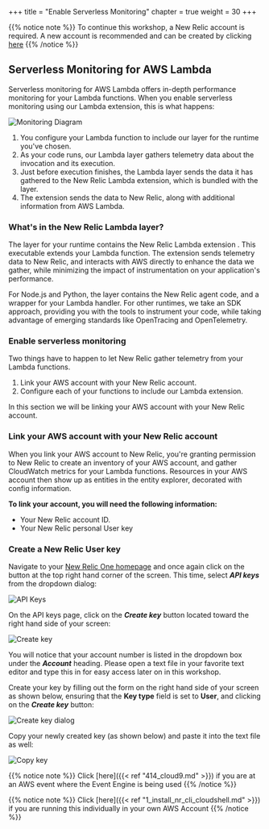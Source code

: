 +++
title = "Enable Serverless Monitoring"
chapter = true
weight = 30
+++

{{% notice note %}}
To continue this workshop, a New Relic account is required.  A new account is recommended and can be created by clicking [here](https://newrelic.com/signup)
{{% /notice %}}

## Serverless Monitoring for AWS Lambda

Serverless monitoring for AWS Lambda offers in-depth performance monitoring for your Lambda functions. When you enable serverless monitoring using our Lambda extension, this is what happens:

![Monitoring Diagram](/images/enable_monitoring/lambda-monitoring.png)

 1. You configure your Lambda function to include our layer for the runtime you've chosen.
 1. As your code runs, our Lambda layer gathers telemetry data about the invocation and its execution.
 1. Just before execution finishes, the Lambda layer sends the data it has gathered to the New Relic Lambda extension, which is bundled with the layer.
 1. The extension sends the data to New Relic, along with additional information from AWS Lambda.

### What's in the New Relic Lambda layer?
The layer for your runtime contains the New Relic Lambda extension  . This executable extends your Lambda function. The extension sends telemetry data to New Relic, and interacts with AWS directly to enhance the data we gather, while minimizing the impact of instrumentation on your application's performance.

For Node.js and Python, the layer contains the New Relic agent code, and a wrapper for your Lambda handler. For other runtimes, we take an SDK approach, providing you with the tools to instrument your code, while taking advantage of emerging standards like OpenTracing and OpenTelemetry.

### Enable serverless monitoring
Two things have to happen to let New Relic gather telemetry from your Lambda functions.

 1. Link your AWS account with your New Relic account.
 1. Configure each of your functions to include our Lambda extension.

In this section we will be linking your AWS account with your New Relic account.

### Link your AWS account with your New Relic account
When you link your AWS account to New Relic, you're granting permission to New Relic to create an inventory of your AWS account, and gather CloudWatch metrics for your Lambda functions. Resources in your AWS account then show up as entities in the entity explorer, decorated with config information.

**To link your account, you will need the following information:**

 * Your New Relic account ID.
 * Your New Relic personal User key

### Create a New Relic User key

Navigate to your [New Relic One homepage](https://one.newrelic.com/) and once again click on the button at the top right hand corner of the screen.  This time, select ***API keys*** from the dropdown dialog:

![API Keys](/images/enable_monitoring/api-keys.png)

On the API keys page, click on the ***Create key*** button located toward the right hand side of your screen:

![Create key](/images/enable_monitoring/create-key.png)

You will notice that your account number is listed in the dropdown box under the ***Account*** heading.  Please open a text file in your favorite text editor and type this in for easy access later on in this workshop.

Create your key by filling out the form on the right hand side of your screen as shown below, ensuring that the **Key type** field is set to **User**, and clicking on the ***Create key*** button:

![Create key dialog](/images/enable_monitoring/create-key-dialog.png)

Copy your newly created key (as shown below) and paste it into the text file as well:

![Copy key](/images/enable_monitoring/copy-key.png)

{{% notice note %}}
Click [here]({{< ref "414_cloud9.md" >}}) if you are at an AWS event where the Event Engine is being used
{{% /notice %}}

{{% notice note %}}
Click [here]({{< ref "1_install_nr_cli_cloudshell.md" >}}) if you are running this individually in your own AWS Account
{{% /notice %}}
